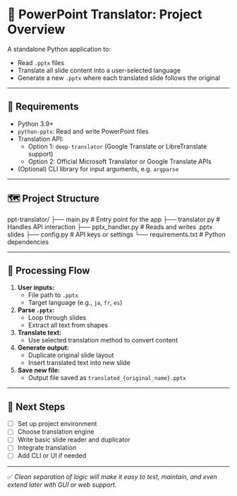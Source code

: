 # 📝 PowerPoint Translator: Project Overview

A standalone Python application to:
- Read `.pptx` files
- Translate all slide content into a user-selected language
- Generate a new `.pptx` where each translated slide follows the original

---

## 🧰 Requirements

- Python 3.9+
- `python-pptx`: Read and write PowerPoint files
- Translation API:
  - Option 1: `deep-translator` (Google Translate or LibreTranslate support)
  - Option 2: Official Microsoft Translator or Google Translate APIs
- (Optional) CLI library for input arguments, e.g. `argparse`

---

## 🗺️ Project Structure

ppt-translator/ ├── main.py # Entry point for the app ├── translator.py # Handles API interaction ├── pptx_handler.py # Reads and writes .pptx slides ├── config.py # API keys or settings └── requirements.txt # Python dependencies


---

## 🔄 Processing Flow

1. **User inputs:**
   - File path to `.pptx`
   - Target language (e.g., `ja`, `fr`, `es`)
2. **Parse `.pptx`:**
   - Loop through slides
   - Extract all text from shapes
3. **Translate text:**
   - Use selected translation method to convert content
4. **Generate output:**
   - Duplicate original slide layout
   - Insert translated text into new slide
5. **Save new file:**
   - Output file saved as `translated_{original_name}.pptx`

---

## 🚀 Next Steps

- [ ] Set up project environment
- [ ] Choose translation engine
- [ ] Write basic slide reader and duplicator
- [ ] Integrate translation
- [ ] Add CLI or UI if needed

---

✅ *Clean separation of logic will make it easy to test, maintain, and even extend later with GUI or web support.*


